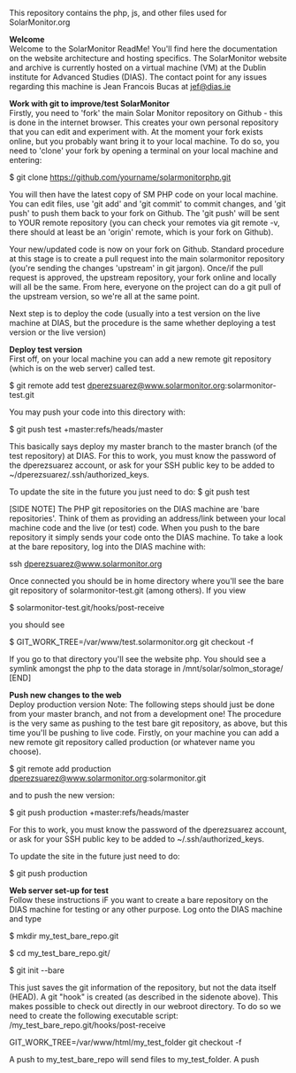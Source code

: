This repository contains the php, js, and other files used for SolarMonitor.org

<b>Welcome</b><br>
Welcome to the SolarMonitor ReadMe! You'll find here the documentation on the website architecture and hosting specifics. The SolarMonitor website and archive is currently hosted on a virtual machine (VM) at the Dublin institute for Advanced Studies (DIAS). The contact point for any issues regarding this machine is Jean Francois Bucas at jef@dias.ie

<b>Work with git to improve/test SolarMonitor</b><br>
Firstly, you need to 'fork' the main Solar Monitor repository on Github - this is done in the internet browser. This creates your own personal repository that you can edit and experiment with. At the moment your fork exists online, but you probably want bring it to your local machine. To do so, you need to 'clone' your fork by opening a terminal on your local machine and entering:

$ git clone https://github.com/yourname/solarmonitorphp.git

You will then have the latest copy of SM PHP code on your local machine. You can edit files, use 'git add' and 'git commit' to commit changes, and 'git push' to push them back to your fork on Github. The 'git push' will be sent to YOUR remote repository (you can check your remotes via git remote -v, there should at least be an 'origin' remote, which is your fork on Github).

Your new/updated code is now on your fork on Github. Standard procedure at this stage is to create a pull request into the main solarmonitor repository (you're sending the changes 'upstream' in git jargon). Once/if the pull request is approved, the upstream repository, your fork online and locally will all be the same. From here, everyone on the project can do a git pull of the upstream version, so we're all at the same point.

Next step is to deploy the code (usually into a test version on the live machine at DIAS, but the procedure is the same whether deploying a test version or the live version)

<b>Deploy test version</b><br>
First off, on your local machine you can add a new remote git repository (which is on the web server) called test.

$ git remote add test dperezsuarez@www.solarmonitor.org:solarmonitor-test.git

You may push your code into this directory with:

$ git push test +master:refs/heads/master

This basically says deploy my master branch to the master branch (of the test repository) at DIAS. For this to work, you must know the password of the dperezsuarez account, or ask for your SSH public key to be added to ~/dperezsuarez/.ssh/authorized_keys.

To update the site in the future you just need to do: $ git push test

[SIDE NOTE]
The PHP git repositories on the DIAS machine are 'bare repositories'. Think of them as providing an address/link between your local machine code and the live (or test) code. When you push to the bare repository it simply sends your code onto the DIAS machine. To take a look at the bare repository, log into the DIAS machine with:

ssh dperezsuarez@www.solarmonitor.org

Once connected you should be in home directory where you'll see the bare git repository of solarmonitor-test.git (among others). If you view

$ solarmonitor-test.git/hooks/post-receive

you should see

$ GIT_WORK_TREE=/var/www/test.solarmonitor.org git checkout -f

If you go to that directory you'll see the website php. You should see a symlink amongst the php to the data storage in /mnt/solar/solmon_storage/
[END]

<b>Push new changes to the web</b><br>
Deploy production version Note: The following steps should just be done from your master branch, and not from a development one! The procedure is the very same as pushing to the test bare git repository, as above, but this time you'll be pushing to live code. Firstly, on your machine you can add a new remote git repository called production (or whatever name you choose).

$ git remote add production dperezsuarez@www.solarmonitor.org:solarmonitor.git

and to push the new version:

$ git push production +master:refs/heads/master

For this to work, you must know the password of the dperezsuarez account, or ask for your SSH public key to be added to ~/.ssh/authorized_keys.

To update the site in the future just need to do:

$ git push production

<b>Web server set-up for test</b><br>
Follow these instructions iF you want to create a bare repository on the DIAS machine for testing or any other purpose. Log onto the DIAS machine and type

$ mkdir my_test_bare_repo.git

$ cd my_test_bare_repo.git/

$ git init --bare

This just saves the git information of the repository, but not the data itself (HEAD). A git "hook" is created (as described in the sidenote above). This makes possible to check out directly in our webroot directory. To do so we need to create the following executable script: /my_test_bare_repo.git/hooks/post-receive

GIT_WORK_TREE=/var/www/html/my_test_folder git checkout -f

A push to my_test_bare_repo will send files to my_test_folder. A push
